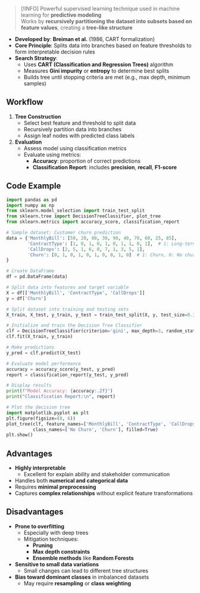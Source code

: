> [!INFO]
> Powerful supervised learning technique used in machine learning for **predictive modeling**  
> Works by **recursively partitioning the dataset into subsets based on feature values**, creating a **tree-like structure**

- **Developed by**: **Breiman et al.** (1986, CART formalization)
- **Core Principle**: Splits data into branches based on feature thresholds to form interpretable decision rules
- **Search Strategy**:
	- Uses **CART (Classification and Regression Trees)** algorithm
	- Measures **Gini impurity** or **entropy** to determine best splits
	- Builds tree until stopping criteria are met (e.g., max depth, minimum samples)
## Workflow

1. **Tree Construction**
	- Select best feature and threshold to split data
	- Recursively partition data into branches
	- Assign leaf nodes with predicted class labels
2. **Evaluation**
	- Assess model using classification metrics
	- Evaluate using metrics:
		- **Accuracy**: proportion of correct predictions
		- **Classification Report**: includes **precision**, **recall**, **F1-score**

## Code Example

```python
import pandas as pd
import numpy as np
from sklearn.model_selection import train_test_split
from sklearn.tree import DecisionTreeClassifier, plot_tree
from sklearn.metrics import accuracy_score, classification_report

# Sample dataset: Customer churn prediction
data = {'MonthlyBill': [50, 20, 80, 30, 90, 40, 70, 60, 25, 85],
        'ContractType': [1, 0, 1, 0, 1, 0, 1, 1, 0, 1],  # 1: Long-term, 0: Short-term
        'CallDrops': [2, 5, 1, 6, 0, 7, 1, 3, 5, 1],
        'Churn': [0, 1, 0, 1, 0, 1, 0, 0, 1, 0]  # 1: Churn, 0: No churn
}

# Create DataFrame
df = pd.DataFrame(data)

# Split data into features and target variable
X = df[['MonthlyBill', 'ContractType', 'CallDrops']]
y = df['Churn']

# Split dataset into training and testing sets
X_train, X_test, y_train, y_test = train_test_split(X, y, test_size=0.3, random_state=42)

# Initialize and train the Decision Tree Classifier
clf = DecisionTreeClassifier(criterion='gini', max_depth=3, random_state=42)
clf.fit(X_train, y_train)

# Make predictions
y_pred = clf.predict(X_test)

# Evaluate model performance
accuracy = accuracy_score(y_test, y_pred)
report = classification_report(y_test, y_pred)

# Display results
print(f"Model Accuracy: {accuracy:.2f}")
print("Classification Report:\n", report)

# Plot the decision tree
import matplotlib.pyplot as plt
plt.figure(figsize=(8, 6))
plot_tree(clf, feature_names=['MonthlyBill', 'ContractType', 'CallDrops'], 
          class_names=['No Churn', 'Churn'], filled=True)
plt.show()
```
## Advantages

- **Highly interpretable**
	- Excellent for explain ability and stakeholder communication
- Handles both **numerical and categorical data**
- Requires **minimal preprocessing**
- Captures **complex relationships** without explicit feature transformations
## Disadvantages

- **Prone to overfitting**
	- Especially with deep trees
	- Mitigation techniques:
		- **Pruning**
		- **Max depth constraints**
		- **Ensemble methods** like **Random Forests**
- **Sensitive to small data variations**
	- Small changes can lead to different tree structures
- **Bias toward dominant classes** in imbalanced datasets
	- May require **resampling** or **class weighting**